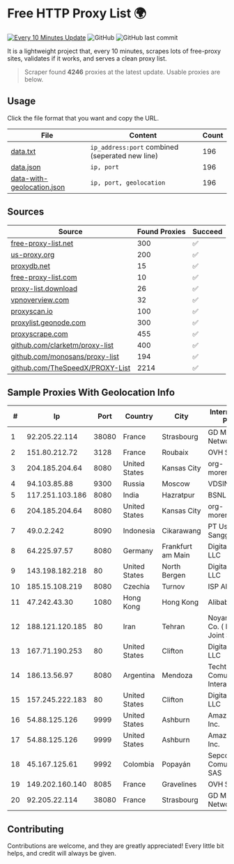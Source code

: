 
# Free HTTP Proxy List 🌍

[![Every 10 Minutes Update](https://github.com/mertguvencli/http-proxy-list/actions/workflows/main.yml/badge.svg?branch=main)](https://github.com/mertguvencli/http-proxy-list/actions/workflows/main.yml)
![GitHub](https://img.shields.io/github/license/mertguvencli/http-proxy-list)
![GitHub last commit](https://img.shields.io/github/last-commit/mertguvencli/http-proxy-list)

It is a lightweight project that, every 10 minutes, scrapes lots of free-proxy sites, validates if it works, and serves a clean proxy list.


> Scraper found **4246** proxies at the latest update. Usable proxies are below.

## Usage

Click the file format that you want and copy the URL.


|File|Content|Count|
|----|-------|-----|
|[data.txt](https://raw.githubusercontent.com/mertguvencli/http-proxy-list/main/proxy-list/data.txt)|`ip_address:port` combined (seperated new line)|196|
|[data.json](https://raw.githubusercontent.com/mertguvencli/http-proxy-list/main/proxy-list/data.json)|`ip, port`|196|
|[data-with-geolocation.json](https://raw.githubusercontent.com/mertguvencli/http-proxy-list/main/proxy-list/data-with-geolocation.json)|`ip, port, geolocation`|196|

## Sources

|Source|Found Proxies|Succeed|
|------|-------------|-------|
|[free-proxy-list.net](https://free-proxy-list.net)|300|✅|
|[us-proxy.org](https://www.us-proxy.org)|200|✅|
|[proxydb.net](http://proxydb.net)|15|✅|
|[free-proxy-list.com](https://free-proxy-list.com/?page=&port=&type%5B%5D=http&type%5B%5D=https&up_time=0&search=Search)|10|✅|
|[proxy-list.download](https://www.proxy-list.download/HTTP)|26|✅|
|[vpnoverview.com](https://vpnoverview.com/privacy/anonymous-browsing/free-proxy-servers)|32|✅|
|[proxyscan.io](https://www.proxyscan.io)|100|✅|
|[proxylist.geonode.com](https://proxylist.geonode.com/api/proxy-list?limit=300&page=1&sort_by=lastChecked&sort_type=desc&protocols=http,https)|300|✅|
|[proxyscrape.com](https://api.proxyscrape.com/v2/?request=displayproxies&protocol=http&timeout=10000&country=all&ssl=all&anonymity=all)|455|✅|
|[github.com/clarketm/proxy-list](https://raw.githubusercontent.com/clarketm/proxy-list/master/proxy-list-raw.txt)|400|✅|
|[github.com/monosans/proxy-list](https://raw.githubusercontent.com/monosans/proxy-list/main/proxies/http.txt)|194|✅|
|[github.com/TheSpeedX/PROXY-List](https://raw.githubusercontent.com/TheSpeedX/PROXY-List/master/http.txt)|2214|✅|


## Sample Proxies With Geolocation Info

|#|Ip|Port|Country|City|Internet Service Provider|
|-|--|----|-------|----|-------------------------|
|1|92.205.22.114|38080|France|Strasbourg|GD MASS Network|
|2|151.80.212.72|3128|France|Roubaix|OVH SAS|
|3|204.185.204.64|8080|United States|Kansas City|org-morenet.more.net|
|4|94.103.85.88|9300|Russia|Moscow|VDSINA|
|5|117.251.103.186|8080|India|Hazratpur|BSNL Internet|
|6|204.185.204.64|8080|United States|Kansas City|org-morenet.more.net|
|7|49.0.2.242|8090|Indonesia|Cikarawang|PT Usaha Adi Sanggoro|
|8|64.225.97.57|8080|Germany|Frankfurt am Main|DigitalOcean, LLC|
|9|143.198.182.218|80|United States|North Bergen|DigitalOcean, LLC|
|10|185.15.108.219|8080|Czechia|Turnov|ISP Alliance a.s.|
|11|47.242.43.30|1080|Hong Kong|Hong Kong|Alibaba.com LLC|
|12|188.121.120.185|80|Iran|Tehran|Noyan Abr Arvan Co. ( Private Joint Stock)|
|13|167.71.190.253|80|United States|Clifton|DigitalOcean, LLC|
|14|186.13.56.97|8080|Argentina|Mendoza|Techtel LMDS Comunicaciones Interactivas S.A.|
|15|157.245.222.183|80|United States|Clifton|DigitalOcean, LLC|
|16|54.88.125.126|9999|United States|Ashburn|Amazon.com, Inc.|
|17|54.88.125.126|9999|United States|Ashburn|Amazon.com, Inc.|
|18|45.167.125.61|9992|Colombia|Popayán|Sepcom Comunicaciones SAS|
|19|149.202.160.140|8085|France|Gravelines|OVH SAS|
|20|92.205.22.114|38080|France|Strasbourg|GD MASS Network|



## Contributing

Contributions are welcome, and they are greatly appreciated! Every
little bit helps, and credit will always be given.

